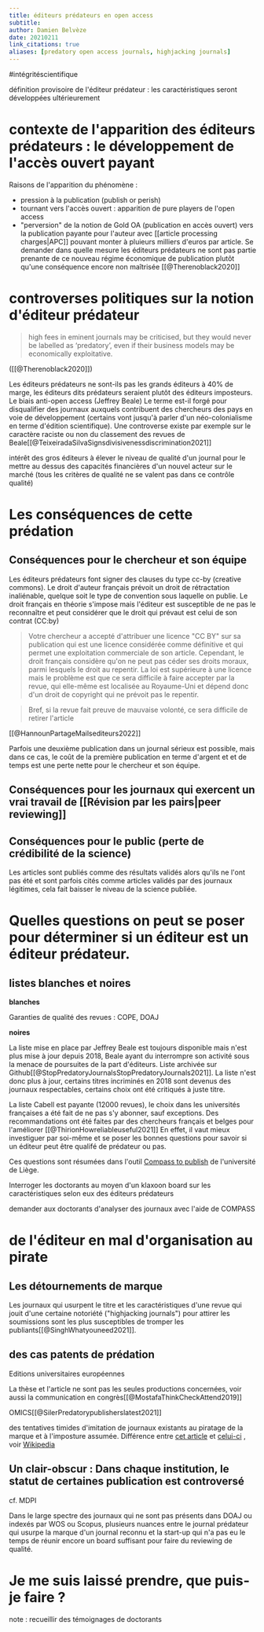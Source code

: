 ```yaml
---
title: éditeurs prédateurs en open access
subtitle:
author: Damien Belvèze
date: 20210211
link_citations: true
aliases: [predatory open access journals, highjacking journals]
---
```


#intégritéscientifique


définition provisoire de l'éditeur prédateur : les caractéristiques seront développées ultérieurement

# contexte de l'apparition des éditeurs prédateurs : le développement de l'accès ouvert payant

Raisons de l'apparition du phénomène : 
- pression à la publication (publish or perish)
- tournant vers l'accès ouvert : apparition de pure players de l'open access
- "perversion" de la notion de Gold OA (publication en accès ouvert) vers la publication payante pour l'auteur avec [[article processing charges|APC]] pouvant monter à pluieurs milliers d'euros par article. Se demander dans quelle mesure les éditeurs prédateurs ne sont pas partie prenante de ce nouveau régime économique de publication plutôt qu'une conséquence encore non maîtrisée [[@Therenoblack2020]]

# controverses politiques sur la notion d'éditeur prédateur

> high fees in eminent journals may be criticised, but they would never be labelled as ‘predatory’, even if their business models may be economically exploitative. 

([[@Therenoblack2020]])

Les éditeurs prédateurs ne sont-ils pas les grands éditeurs à 40% de marge, les éditeurs dits prédateurs seraient plutôt des éditeurs imposteurs.
Le biais anti-open access (Jeffrey Beale)
Le terme est-il forgé pour disqualifier des journaux auxquels contribuent des chercheurs des pays en voie de développement (certains vont jusqu'à parler d'un néo-colonialisme en terme d'édition scientifique). Une controverse existe par exemple sur le caractère raciste ou non du classement des revues de Beale[[@TeixeiradaSilvaSignsdivisivenessdiscrimination2021]]



intérêt des gros éditeurs à élever le niveau de qualité d'un journal pour le mettre au dessus des capacités financières d'un nouvel acteur sur le marché (tous les critères de qualité ne se valent pas dans ce contrôle qualité)


# Les conséquences de cette prédation

## Conséquences pour le chercheur et son équipe
Les éditeurs prédateurs font signer des clauses du type cc-by (creative commons). Le droit d'auteur français prévoit un droit de rétractation inaliénable, quelque soit le type de convention sous laquelle on publie. Le droit français en théorie s'impose mais l'éditeur est susceptible de ne pas le reconnaître et peut considérer que le droit qui prévaut est celui de son contrat (CC:by)

>Votre chercheur a accepté d'attribuer une licence "CC BY" sur sa publication qui est une licence considérée comme définitive et qui permet une exploitation commerciale de son article. Cependant, le droit français considère qu'on ne peut pas céder ses droits moraux, parmi lesquels le droit au repentir. La loi est supérieure à une licence mais le problème est que ce sera difficile à faire accepter par la revue, qui elle-même est localisée au Royaume-Uni et dépend donc d'un droit de copyright qui ne prévoit pas le repentir.

>Bref, si la revue fait preuve de mauvaise volonté, ce sera difficile de retirer l'article

[[@HannounPartageMailsediteurs2022]]

Parfois une deuxième publication dans un journal sérieux est possible, mais dans ce cas, le coût de la première publication en terme d'argent et et de temps est une perte nette pour le chercheur et son équipe. 

## Conséquences pour les journaux qui exercent un vrai travail de [[Révision par les pairs|peer reviewing]]


## Conséquences pour le public (perte de crédibilité de la science)

Les articles sont publiés comme des résultats validés alors qu'ils ne l'ont pas été et sont parfois cités comme articles validés par des journaux légitimes, cela fait baisser le niveau de la science publiée. 

# Quelles questions on peut se poser pour déterminer si un éditeur est un éditeur prédateur.

## listes blanches et noires

**blanches**

Garanties de qualité des revues : COPE, DOAJ

**noires**

La liste mise en place par Jeffrey Beale est toujours disponible mais n'est plus mise à jour depuis 2018, Beale ayant du interrompre son activité sous la menace de poursuites de la part d'éditeurs. Liste archivée sur Github[[@StopPredatoryJournalsStopPredatoryJournals2021]]. La liste n'est donc plus à jour, certains titres incriminés en 2018 sont devenus des journaux respectables, certains choix ont été critiqués à juste titre. 

La liste Cabell est payante (12000 revues), le choix dans les universités françaises a été fait de ne pas s'y abonner, sauf exceptions. Des recommandations ont été faites par des chercheurs français et belges pour l'améliorer [[@ThirionHowreliableuseful2021]] En effet, il vaut mieux investiguer par soi-même et se poser les bonnes questions pour savoir si un éditeur peut être qualifé de prédateur ou pas. 

Ces questions sont résumées dans l'outil [Compass to publish](https://app.lib.uliege.be/compass-to-publish/) de l'université de Liège.

Interroger les doctorants au moyen d'un klaxoon board sur les caractéristiques selon eux des éditeurs prédateurs

demander aux doctorants d'analyser des journaux avec l'aide de COMPASS

# de l'éditeur en mal d'organisation au pirate


## Les détournements de marque

Les journaux qui usurpent le titre et les caractéristiques d'une revue qui jouit d'une certaine notoriété ("highjacking journals") pour attirer les soumissions sont les plus susceptibles de tromper les publiants[[@SinghWhatyouneed2021]]. 



## des cas patents de prédation

Editions universitaires européennes

La thèse et l'article ne sont pas les seules productions concernées, voir aussi la communication en congrès[[@MostafaThinkCheckAttend2019]]

OMICS[[@SilerPredatorypublisherslatest2021]]

des tentatives timides d'imitation de journaux existants au piratage de la marque et à l'imposture assumée.
Différence entre [cet article](https://www.omicsonline.org/clinical-infectious-diseases-practice.php) et [celui-ci](https://academic.oup.com/cid/) , voir [Wikipedia](https://en.wikipedia.org/wiki/Clinical_Infectious_Diseases)

## Un clair-obscur  : Dans chaque institution, le statut de certaines publication est controversé

cf. MDPI

Dans le large spectre des journaux qui ne sont pas présents dans DOAJ ou indexés par WOS ou Scopus, plusieurs nuances entre le journal prédateur qui usurpe la marque d'un journal reconnu et la start-up qui n'a pas eu le temps de réunir encore un board suffisant pour faire du reviewing de qualité. 

# Je me suis laissé prendre, que puis-je faire ? 

note : recueillir des témoignages de doctorants
